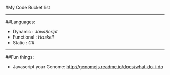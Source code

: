 #My Code Bucket list

---

##Languages:

 - Dynamic : *JavaScript*
 - Functional :  *Haskell*
 - Static : *C#*

---

##Fun things:

 - Javascript your Genome: http://genomejs.readme.io/docs/what-do-i-do
